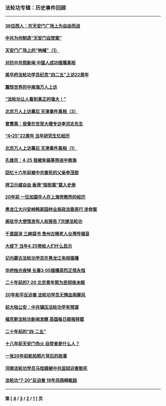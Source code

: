 ### 法轮功专辑：历史事件回顾
---
#### [36位西人：在天安门广场上为自由而战](../../pages/nf5793/n13390029.md?06060430) 
#### [中共为何制造“天安门自焚案”](../../pages/nf5793/n13183270.md?06060430) 
#### [天安门广场上的“呐喊”（1）](../../pages/nf5793/n13105277.md?06060430) 
#### [对抗中共假新闻 中国人成功插播真相](../../pages/nf5793/n12910618.md?06060430) 
#### [美华府法轮功学员纪念“四二五”上访22周年](../../pages/nf5793/n12904445.md?06060430) 
#### [震惊世界的中南海万人上访](../../pages/nf5793/n12903976.md?06060430) 
#### [“法轮功让人看到真正的强大！”](../../pages/nf5793/n12903195.md?06060430) 
#### [北京万人上访幕后 天津事件真相（3）](../../pages/nf5793/n12902807.md?06060430) 
#### [曾慧燕：我曾在世贸大楼专访李洪志先生](../../pages/nf5793/n12898729.md?06060430) 
#### [“4•25”22周年 当年研究生忆经历](../../pages/nf5793/n12894152.md?06060430) 
#### [北京万人上访幕后 天津事件真相（1）](../../pages/nf5793/n12885174.md?06060430) 
#### [孔维京：4·25 我被朱镕基带进中南海](../../pages/nf5793/n12864987.md?06060430) 
#### [回忆十六年前被中共害死的父亲李茂勋](../../pages/nf5793/n12880270.md?06060430) 
#### [捍卫示威自由 香港“阻街案”载入史册](../../pages/nf5793/n12811245.md?06060430) 
#### [20年前 一位加国华人在上海劳教所的经历](../../pages/nf5793/n12707932.md?06060430) 
#### [黑龙江大兴安岭韩家园林业局政法委恶行 涉命案](../../pages/nf5793/n12622815.md?06060430) 
#### [美驻华大使馆发布人权报告 7次提法轮功](../../pages/nf5793/n12520541.md?06060430) 
#### [千里跋涉 三麻袋书 贵州古稀老人台湾传福音](../../pages/nf5793/n12198750.md?06060430) 
#### [大疫下 当年4.25带给人们什么启示](../../pages/nf5793/n12058565.md?06060430) 
#### [记内蒙古法轮功学员在黑龙江电视插播](../../pages/nf5793/n11699194.md?06060430) 
#### [华府烛光夜悼 长春3·05插播英烈正信永恒](../../pages/nf5793/n11397432.md?06060430) 
#### [二十年前的7·20 北京青年郭为民彻夜未眠](../../pages/nf5793/n11354195.md?06060430) 
#### [20年和平反迫害 法轮功学员无惧血雨腥风](../../pages/nf5793/n11348279.md?06060430) 
#### [前大陆公安：中共镇压法轮功早有预谋](../../pages/nf5793/n11352168.md?06060430) 
#### [福克斯法轮功新闻发酵  英国每日邮报转载](../../pages/nf5793/n11285952.md?06060430) 
#### [二十年前的“四·二五”](../../pages/nf5793/n11207639.md?06060430) 
#### [十八年前天安门伪火 自焚者是什么人？](../../pages/nf5793/n10996556.md?06060430) 
#### [一张20年前航拍照片背后的故事](../../pages/nf5793/n10693797.md?06060430) 
#### [河南法轮功学员马桂娥被中共监狱迫害致死](../../pages/nf5793/n10684974.md?06060430) 
#### [法轮功“7‧20”反迫害 19年风雨崎岖路](../../pages/nf5793/n10570834.md?06060430) 

---
#### 第 [ [4](./4.md?06060430) / [3](./3.md?06060430) / [2](./2.md?06060430) / [1](./1.md?06060430) ] 页

